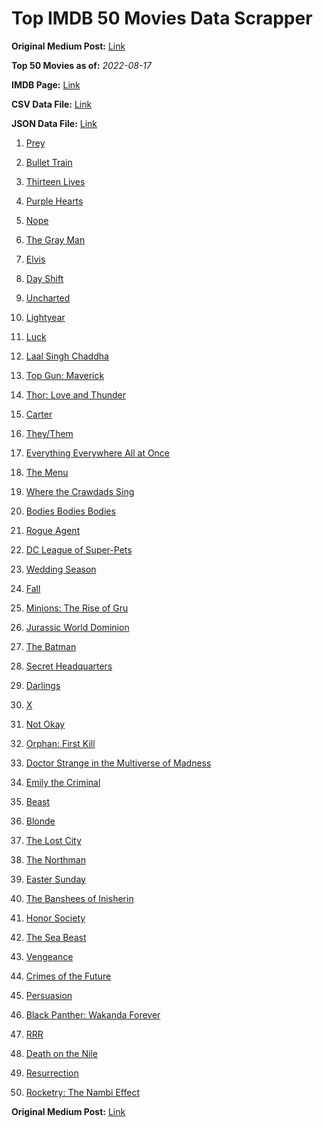 # Top IMDB 50 Movies Data Scrapper

**Original Medium Post:** [Link](https://medium.com/@nishantsahoo/which-movie-should-i-watch-5c83a3c0f5b1) 

**Top 50 Movies as of:** _2022-08-17_

**IMDB Page:** [Link](http://www.imdb.com/search/title?release_date=2022,2022&title_type=feature)

**CSV Data File:** [Link](/Data/data.csv)

**JSON Data File:** [Link](/Data/data.json)

1. [Prey](https://www.imdb.com/title/tt11866324/?ref_=adv_li_tt)

2. [Bullet Train](https://www.imdb.com/title/tt12593682/?ref_=adv_li_tt)

3. [Thirteen Lives](https://www.imdb.com/title/tt12262116/?ref_=adv_li_tt)

4. [Purple Hearts](https://www.imdb.com/title/tt4614584/?ref_=adv_li_tt)

5. [Nope](https://www.imdb.com/title/tt10954984/?ref_=adv_li_tt)

6. [The Gray Man](https://www.imdb.com/title/tt1649418/?ref_=adv_li_tt)

7. [Elvis](https://www.imdb.com/title/tt3704428/?ref_=adv_li_tt)

8. [Day Shift](https://www.imdb.com/title/tt13314558/?ref_=adv_li_tt)

9. [Uncharted](https://www.imdb.com/title/tt1464335/?ref_=adv_li_tt)

10. [Lightyear](https://www.imdb.com/title/tt10298810/?ref_=adv_li_tt)

11. [Luck](https://www.imdb.com/title/tt7214954/?ref_=adv_li_tt)

12. [Laal Singh Chaddha](https://www.imdb.com/title/tt10028196/?ref_=adv_li_tt)

13. [Top Gun: Maverick](https://www.imdb.com/title/tt1745960/?ref_=adv_li_tt)

14. [Thor: Love and Thunder](https://www.imdb.com/title/tt10648342/?ref_=adv_li_tt)

15. [Carter](https://www.imdb.com/title/tt21237030/?ref_=adv_li_tt)

16. [They/Them](https://www.imdb.com/title/tt14502344/?ref_=adv_li_tt)

17. [Everything Everywhere All at Once](https://www.imdb.com/title/tt6710474/?ref_=adv_li_tt)

18. [The Menu](https://www.imdb.com/title/tt9764362/?ref_=adv_li_tt)

19. [Where the Crawdads Sing](https://www.imdb.com/title/tt9411972/?ref_=adv_li_tt)

20. [Bodies Bodies Bodies](https://www.imdb.com/title/tt8110652/?ref_=adv_li_tt)

21. [Rogue Agent](https://www.imdb.com/title/tt9731386/?ref_=adv_li_tt)

22. [DC League of Super-Pets](https://www.imdb.com/title/tt8912936/?ref_=adv_li_tt)

23. [Wedding Season](https://www.imdb.com/title/tt11426572/?ref_=adv_li_tt)

24. [Fall](https://www.imdb.com/title/tt15325794/?ref_=adv_li_tt)

25. [Minions: The Rise of Gru](https://www.imdb.com/title/tt5113044/?ref_=adv_li_tt)

26. [Jurassic World Dominion](https://www.imdb.com/title/tt8041270/?ref_=adv_li_tt)

27. [The Batman](https://www.imdb.com/title/tt1877830/?ref_=adv_li_tt)

28. [Secret Headquarters](https://www.imdb.com/title/tt14001894/?ref_=adv_li_tt)

29. [Darlings](https://www.imdb.com/title/tt14152140/?ref_=adv_li_tt)

30. [X](https://www.imdb.com/title/tt13560574/?ref_=adv_li_tt)

31. [Not Okay](https://www.imdb.com/title/tt14814040/?ref_=adv_li_tt)

32. [Orphan: First Kill](https://www.imdb.com/title/tt11851548/?ref_=adv_li_tt)

33. [Doctor Strange in the Multiverse of Madness](https://www.imdb.com/title/tt9419884/?ref_=adv_li_tt)

34. [Emily the Criminal](https://www.imdb.com/title/tt15255876/?ref_=adv_li_tt)

35. [Beast](https://www.imdb.com/title/tt13223398/?ref_=adv_li_tt)

36. [Blonde](https://www.imdb.com/title/tt1655389/?ref_=adv_li_tt)

37. [The Lost City](https://www.imdb.com/title/tt13320622/?ref_=adv_li_tt)

38. [The Northman](https://www.imdb.com/title/tt11138512/?ref_=adv_li_tt)

39. [Easter Sunday](https://www.imdb.com/title/tt11952606/?ref_=adv_li_tt)

40. [The Banshees of Inisherin](https://www.imdb.com/title/tt11813216/?ref_=adv_li_tt)

41. [Honor Society](https://www.imdb.com/title/tt16491324/?ref_=adv_li_tt)

42. [The Sea Beast](https://www.imdb.com/title/tt9288046/?ref_=adv_li_tt)

43. [Vengeance](https://www.imdb.com/title/tt11976532/?ref_=adv_li_tt)

44. [Crimes of the Future](https://www.imdb.com/title/tt14549466/?ref_=adv_li_tt)

45. [Persuasion](https://www.imdb.com/title/tt13456318/?ref_=adv_li_tt)

46. [Black Panther: Wakanda Forever](https://www.imdb.com/title/tt9114286/?ref_=adv_li_tt)

47. [RRR](https://www.imdb.com/title/tt8178634/?ref_=adv_li_tt)

48. [Death on the Nile](https://www.imdb.com/title/tt7657566/?ref_=adv_li_tt)

49. [Resurrection](https://www.imdb.com/title/tt11540726/?ref_=adv_li_tt)

50. [Rocketry: The Nambi Effect](https://www.imdb.com/title/tt9263550/?ref_=adv_li_tt)

**Original Medium Post:** [Link](https://medium.com/@nishantsahoo/which-movie-should-i-watch-5c83a3c0f5b1) 
